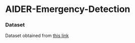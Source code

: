 # AIDER-Emergency-Detection

<h3>Dataset</h3>
Dataset obtained from <a href="https://github.com/ckyrkou/AIDER?tab=readme-ov-file">this link</a>
